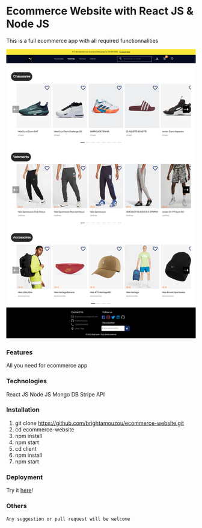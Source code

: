 # Ecommerce Website with React JS & Node JS 
This is a full ecommerce app with all required functionnalities

![BAB_SHOP](https://raw.githubusercontent.com/brightamouzou/ecommerce-website/master/public/8.png)

### Features

All you need for ecommerce app

### Technologies

React JS
Node JS
Mongo DB
Stripe API

### Installation

1.  git clone https://github.com/brightamouzou/ecommerce-website.git  
2.  cd ecommerce-website
3.  npm install
4.  npm start
5.  cd client 
6.  npm install
7.  npm start

### Deployment

Try it [here](https://bright-ecommerce.onrender.com/)!

### Others

    Any suggestion or pull request will be welcome
